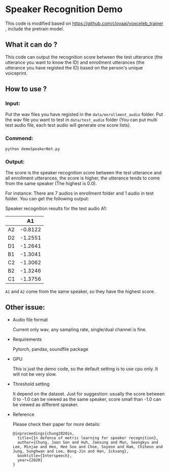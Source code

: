 # Speaker Recognition Demo

This code is modified based on https://github.com/clovaai/voxceleb_trainer , include the pretrain model.

## What it can do ?
This code can output the recognition score between the test utterance (the utterance you want to know the ID) and enrollment utterances (the utterance you have registed the ID) based on the person's unique voiceprint.

## How to use ?
### Input: 
  
  Put the wav files you have registed in the `data/enrollment_audio` folder. Put the wav file you want to test in `data/test_audio` folder (You can put multi test audio file, each test audio will generate one score lists).

### Commend:

```
python demoSpeakerNet.py
```

### Output: 
  
  The score is the speaker recognition score between the test utterance and all enrollment utterances, the score is higher, the utterance tends to come from the same speaker (The highest is 0.0).  
  
  For instance: There are 7 audios in enrollment folder and 1 audio in test folder. You can get the following output:
	
Speaker recognition results for the test audio A1:

|    |     A1 |
| -- | ------ |
| A2 | -0.8122|
| D2 | -1.2551|
| D1 | -1.2641|
| B1 | -1.3041|
| C2 | -1.3062|
| B2 | -1.3246|
| C1 | -1.3756|

	
`A1` and `A2` come from the same speaker, so they have the highest score.

## Other issue:

- Audio file format

	Current only wav, any sampling rate, single/dual channel is fine. 

- Requirements

	Pytorch, pandas, soundfile package
	
- GPU
	
	This is just the demo code, so the default setting is to use cpu only. It will not be very slow.

- Threshold setting

	It depend on the dataset. Just for suggestion: usually the score between 0 to -1.0 can be viewed as the same speaker, score small than -1.0 can be viewed as different speaker.

- Reference

	Please check their paper for more details:

	```
	@inproceedings{chung2020in,
	  title={In defence of metric learning for speaker recognition},
	  author={Chung, Joon Son and Huh, Jaesung and Mun, Seongkyu and Lee, Minjae and Heo, Hee Soo and Choe, Soyeon and Ham, Chiheon and Jung, Sunghwan and Lee, Bong-Jin and Han, Icksang},
	  booktitle={Interspeech},
	  year={2020}
	}
	```
